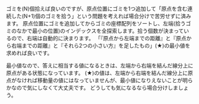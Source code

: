 ゴミを\(N\)個拾えば良いのですが、原点位置にゴミを1つ追加して「原点を含む連続した\(N+1\)個のゴミを拾う」という問題を考えれば場合分けで苦労せずに済みます。
原点位置にゴミを追加してからゴミの座標配列をソートし、左端(拾うゴミのなかで最小の位置)のインデックスを全探索します。拾う個数が決まっているので、右端は自動的に決まります。
「『原点から左端までの距離』と『原点から右端までの距離』と『それら2つの小さい方』を足したもの」(★)の最小値を求めれば良いです。

最小値なので、答えに相当する値になるときは、左端から右端を結んだ線分上に原点がある状態になっています。
(★)の値は、左端から右端を結んだ線分上に原点がなければ移動量の値にはなっていませんが、最小値になりえないことが明らかなので気にしなくて大丈夫です。
どうしても気になるなら場合分けしましょう。
